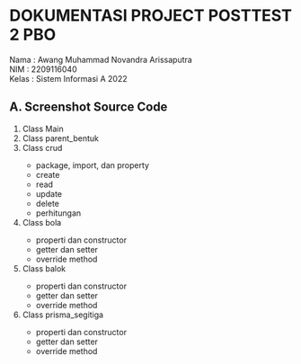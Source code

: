 <h1>DOKUMENTASI PROJECT POSTTEST 2 PBO</h1>

<P>Nama : Awang Muhammad Novandra Arissaputra <br>NIM : 2209116040 <br>Kelas : Sistem Informasi A 2022</P>

<h2>A. Screenshot Source Code</h2>

<ol>
  <li>Class Main</li>
  <li>Class parent_bentuk</li>
  <li>Class crud</li>
  <ul>
    <li>package, import, dan property</li>
    <li>create</li>
    <li>read</li>
    <li>update</li>
    <li>delete</li>
    <li>perhitungan</li>
  </ul>
  <li>Class bola</li>
  <ul>
    <li>properti dan constructor</li>
    <li>getter dan setter</li>
    <li>override method</li>
  </ul>
  <li>Class balok</li>
  <ul>
    <li>properti dan constructor</li>
    <li>getter dan setter</li>
    <li>override method</li>
  </ul>
  <li>Class prisma_segitiga</li>
  <ul>
    <li>properti dan constructor</li>
    <li>getter dan setter</li>
    <li>override method</li>
  </ul>
</ol>
